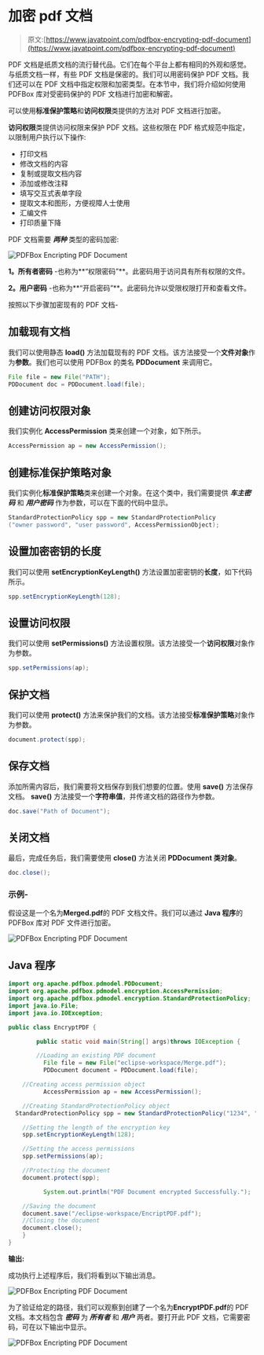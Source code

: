 # 加密 pdf 文档

> 原文:[https://www.javatpoint.com/pdfbox-encrypting-pdf-document](https://www.javatpoint.com/pdfbox-encrypting-pdf-document)

PDF 文档是纸质文档的流行替代品。它们在每个平台上都有相同的外观和感觉。与纸质文档一样，有些 PDF 文档是保密的。我们可以用密码保护 PDF 文档。我们还可以在 PDF 文档中指定权限和加密类型。在本节中，我们将介绍如何使用 PDFBox 库对受密码保护的 PDF 文档进行加密和解密。

可以使用**标准保护策略**和**访问权限**类提供的方法对 PDF 文档进行加密。

**访问权限**类提供访问权限来保护 PDF 文档。这些权限在 PDF 格式规范中指定，以限制用户执行以下操作:

*   打印文档
*   修改文档的内容
*   复制或提取文档内容
*   添加或修改注释
*   填写交互式表单字段
*   提取文本和图形，方便视障人士使用
*   汇编文件
*   打印质量下降

PDF 文档需要 ***两种*** 类型的密码加密:

![PDFBox Encripting PDF Document](img/b955281c4fdc17517f0082ffb6983015.png)

**1。所有者密码** -也称为**“权限密码”**。此密码用于访问具有所有权限的文件。

**2。用户密码** -也称为**“开启密码”**。此密码允许以受限权限打开和查看文件。

按照以下步骤加密现有的 PDF 文档-

## 加载现有文档

我们可以使用静态 **load()** 方法加载现有的 PDF 文档。该方法接受一个**文件对象**作为**参数**。我们也可以使用 PDFBox 的类名 **PDDocument** 来调用它。

```java
File file = new File("PATH"); 
PDDocument doc = PDDocument.load(file); 

```

## 创建访问权限对象

我们实例化 **AccessPermission** 类来创建一个对象，如下所示。

```java
AccessPermission ap = new AccessPermission();  

```

## 创建标准保护策略对象

我们实例化**标准保护策略**类来创建一个对象。在这个类中，我们需要提供 ***车主密码*** 和 ***用户密码*** 作为参数，可以在下面的代码中显示。

```java
StandardProtectionPolicy spp = new StandardProtectionPolicy
("owner password", "user password", AccessPermissionObject);

```

## 设置加密密钥的长度

我们可以使用 **setEncryptionKeyLength()** 方法设置加密密钥的**长度**，如下代码所示。

```java
spp.setEncryptionKeyLength(128);

```

## 设置访问权限

我们可以使用 **setPermissions()** 方法设置权限。该方法接受一个**访问权限**对象作为参数。

```java
spp.setPermissions(ap);

```

## 保护文档

我们可以使用 **protect()** 方法来保护我们的文档。该方法接受**标准保护策略**对象作为参数。

```java
document.protect(spp);

```

## 保存文档

添加所需内容后，我们需要将文档保存到我们想要的位置。使用 **save()** 方法保存文档。 **save()** 方法接受一个**字符串值**，并传递文档的路径作为参数。

```java
doc.save("Path of Document");

```

## 关闭文档

最后，完成任务后，我们需要使用 **close()** 方法关闭 **PDDocument 类对象**。

```java
doc.close();

```

### 示例-

假设这是一个名为**Merged.pdf**的 PDF 文档文件。我们可以通过 **Java 程序**的 PDFBox 库对 PDF 文件进行加密。

![PDFBox Encripting PDF Document](img/d27c5f70835bb0475b90f4b67e777433.png)

## Java 程序

```java
import org.apache.pdfbox.pdmodel.PDDocument;
import org.apache.pdfbox.pdmodel.encryption.AccessPermission;
import org.apache.pdfbox.pdmodel.encryption.StandardProtectionPolicy;
import java.io.File; 
import java.io.IOException; 

public class EncryptPDF {

		public static void main(String[] args)throws IOException {

		//Loading an existing PDF document
	      File file = new File("eclipse-workspace/Merge.pdf");
	      PDDocument document = PDDocument.load(file); 

	//Creating access permission object
	      AccessPermission ap = new AccessPermission();         

	//Creating StandardProtectionPolicy object
  StandardProtectionPolicy spp = new StandardProtectionPolicy("1234", "abcd", ap);

	//Setting the length of the encryption key
	spp.setEncryptionKeyLength(128);

	//Setting the access permissions
	spp.setPermissions(ap);

	//Protecting the document
	document.protect(spp);

	      System.out.println("PDF Document encrypted Successfully.");

	//Saving the document
	document.save("/eclipse-workspace/EncriptPDF.pdf");
	//Closing the document
	document.close();
	}
}

```

**输出:**

成功执行上述程序后，我们将看到以下输出消息。

![PDFBox Encripting PDF Document](img/c0c03a36bd5f34c755103bb16219f51b.png)

为了验证给定的路径，我们可以观察到创建了一个名为**EncryptPDF.pdf**的 PDF 文档。本文档包含 ***密码*** 为 ***所有者*** 和 ***用户*** 两者。要打开此 PDF 文档，它需要密码，可在以下输出中显示。

![PDFBox Encripting PDF Document](img/7a15a7557f88f578a399510ba45d9f27.png)